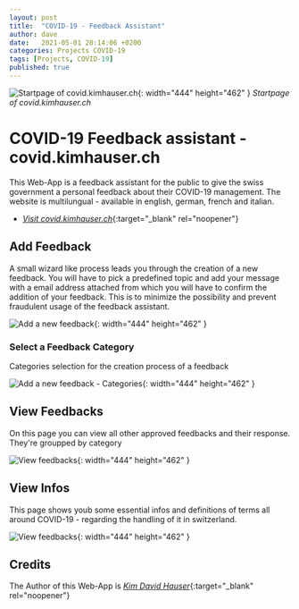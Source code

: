 ```yaml
---
layout: post
title:  "COVID-19 - Feedback Assistant"
author: dave
date:   2021-05-01 20:14:06 +0200
categories: Projects COVID-19
tags: [Projects, COVID-19]
published: true
---
```


![Startpage of covid.kimhauser.ch](../../assets/img/projects/covidfeedback/01-COVID-19-Feedback-Landingpage-2023-04-03.png){: width="444" height="462" }
_Startpage of covid.kimhauser.ch_

# COVID-19 Feedback assistant - covid.kimhauser.ch
This Web-App is a feedback assistant for the public to give the swiss government a personal feedback about their COVID-19 management. The website is multilungual - available in english, german, french and italian.
- [_Visit covid.kimhauser.ch_](https://covid.kimhauser.ch){:target="_blank" rel="noopener"}

## Add Feedback
A small wizard like process leads you through the creation of a new feedback. You will have to pick a predefined topic and add your message with a email address attached from which you will have to confirm the addition of your feedback. This is to minimize the possibility and prevent fraudulent usage of the feedback assistant.

![Add a new feedback](../../assets/img/projects/covidfeedback/02-COVID-19-Add-Feedback-2023-04-03.png){: width="444" height="462" }

### Select a Feedback Category
Categories selection for the creation process of a feedback

![Add a new feedback - Categories](../../assets/img/projects/covidfeedback/03-COVID-19-Add-Feedback-02-2023-04-03.png){: width="444" height="462" }

## View Feedbacks
On this page you can view all other approved feedbacks and their response. They're groupped by category

![View feedbacks](../../assets/img/projects/covidfeedback/04-COVID-19-View-Feedbacks-2023-04-03.png){: width="444" height="462" }

## View Infos
This page shows youb some essential infos and definitions of terms all around COVID-19 - regarding the handling of it in switzerland.

![View feedbacks](../../assets/img/projects/covidfeedback/05-COVID-19-View-Infos-2023-04-03.png){: width="444" height="462" }

## Credits
The Author of this Web-App is [_Kim David Hauser_](https://kimhauser.ch){:target="_blank" rel="noopener"}